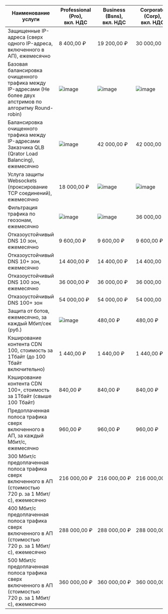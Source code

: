 | Наименование услуги | Professional<br/>(Pro),<br>вкл. НДС | Business<br/>(Bsns),<br>вкл. НДС | Corporate<br/>(Corp),<br>вкл. НДС | Enterprise<br/>(ENT) |
| --- | --- | --- | --- | --- |
| Защищенные IP-адреса (сверх одного IP-адреса, включенного в АП), ежемесячно | 8&nbsp;400,00&nbsp;₽ | 19&nbsp;200,00&nbsp;₽ | 30&nbsp;000,00&nbsp;₽ | Рассчитывается индивидуально |
| Базовая балансировка очищенного трафика между IP-адресами (Не более двух апстримов по алгоритму Round-robin) | ![image](../../_assets/common/yes.svg) | ![image](../../_assets/common/yes.svg) | ![image](../../_assets/common/yes.svg) | ![image](../../_assets/common/yes.svg) |
| Балансировка очищенного трафика между IP-адресами Заказчика QLB (Qrator Load Balancing), ежемесячно | ![image](../../_assets/common/no.svg) | 42&nbsp;000,00&nbsp;₽ | 42&nbsp;000,00&nbsp;₽ | ![image](../../_assets/common/yes.svg) |
| Услуга защиты Websockets (проксирование TCP соединений), ежемесячно | 18&nbsp;000,00&nbsp;₽ | ![image](../../_assets/common/yes.svg) | ![image](../../_assets/common/yes.svg) | ![image](../../_assets/common/yes.svg) |
| Фильтрация трафика по геозонам, ежемесячно | ![image](../../_assets/common/no.svg) | ![image](../../_assets/common/no.svg) | 36&nbsp;000,00&nbsp;₽ | ![image](../../_assets/common/yes.svg) |
| Отказоустойчивый DNS 10 зон, ежемесячно | 9&nbsp;600,00&nbsp;₽ | 9&nbsp;600,00&nbsp;₽ | 9&nbsp;600,00&nbsp;₽ | Рассчитывается индивидуально |
| Отказоустойчивый DNS 10+ зон, ежемесячно | 14&nbsp;400,00&nbsp;₽ | 14&nbsp;400,00&nbsp;₽ | 14&nbsp;400,00&nbsp;₽ | Рассчитывается индивидуально |
| Отказоустойчивый DNS 100 зон, ежемесячно | 36&nbsp;000,00&nbsp;₽ | 36&nbsp;000,00&nbsp;₽ | 36&nbsp;000,00&nbsp;₽ | Рассчитывается индивидуально |
| Отказоустойчивый DNS 100+ зон | 54&nbsp;000,00&nbsp;₽ | 54&nbsp;000,00&nbsp;₽ | 54&nbsp;000,00&nbsp;₽ | Рассчитывается индивидуально |
| Защита от ботов, ежемесячно, за каждый Мбит/сек (руб.) | ![image](../../_assets/common/no.svg) | 480,00&nbsp;₽ | 480,00&nbsp;₽ | Рассчитывается индивидуально |
| Кэширование контента CDN 100, стоимость за 1Тбайт (до 100 Тбайт включительно) | 1&nbsp;440,00&nbsp;₽ | 1&nbsp;440,00&nbsp;₽ | 1&nbsp;440,00&nbsp;₽ | Рассчитывается индивидуально |
| Кэширование контента CDN 100+, стоимость за 1Тбайт (свыше 100 Тбайт) | 840,00&nbsp;₽ | 840,00&nbsp;₽ | 840,00&nbsp;₽ | Рассчитывается индивидуально |
| Предоплаченная полоса трафика сверх включенного в АП, за каждый Мбит/с, ежемесячно | 960,00&nbsp;₽ | 960,00&nbsp;₽ | 960,00&nbsp;₽ | Рассчитывается индивидуально |
| 300 Мбит/с предоплаченная полоса трафика сверх включенного в АП (стоимостью 720 р. за 1 Мбит/с), ежемесячно | 216&nbsp;000,00&nbsp;₽ | 216&nbsp;000,00&nbsp;₽ | 216&nbsp;000,00&nbsp;₽ | Рассчитывается индивидуально |
| 400 Мбит/с предоплаченная полоса трафика сверх включенного в АП (стоимостью 720 р. за 1 Мбит/с), ежемесячно | 288&nbsp;000,00&nbsp;₽ | 288&nbsp;000,00&nbsp;₽ | 288&nbsp;000,00&nbsp;₽ | Рассчитывается индивидуально |
| 500 Мбит/с предоплаченная полоса трафика сверх включенного в АП (стоимостью 720 р. за 1 Мбит/с), ежемесячно | 360&nbsp;000,00&nbsp;₽ | 360&nbsp;000,00&nbsp;₽ | 360&nbsp;000,00&nbsp;₽| Рассчитывается индивидуально |